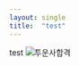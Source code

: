 ```yaml
---
layout: single
title:  "test"
---
```


test
![투운사합격](https://github.com/kimtaeheon123/frist-nona-project/assets/55528992/c50f870a-0545-432c-87f0-b33eb64cbaf5)

